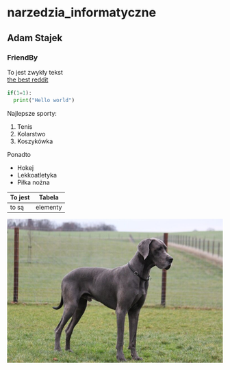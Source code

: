 # narzedzia_informatyczne
## Adam Stajek
### FriendBy

To jest zwykły tekst  
[the best reddit](https://www.reddit.com/r/learnprogramming/)  
```python
if(1=1):
  print("Hello world")
```
Najlepsze sporty:
1. Tenis
2. Kolarstwo
3. Koszykówka  

Ponadto  
- Hokej  
- Lekkoatletyka
- Piłka nożna  

|To jest | Tabela |
|--------|--------|
|to są   |elementy|

![a dog](/animals/dog.jpg)